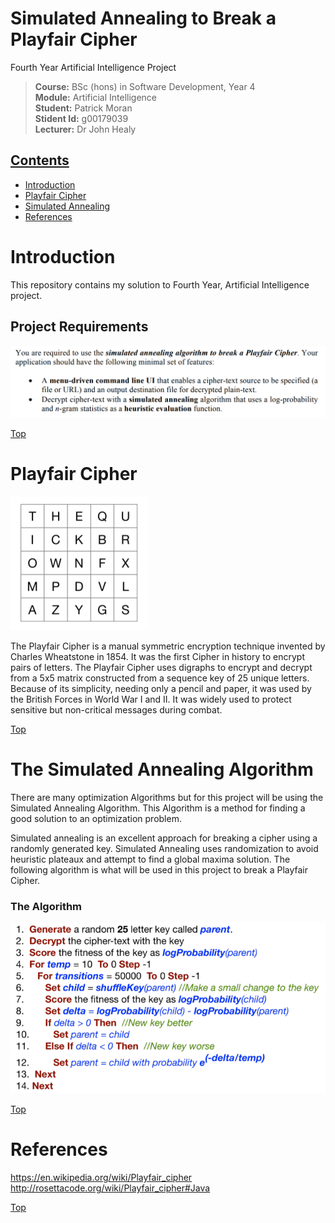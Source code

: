 # Simulated Annealing to Break a Playfair Cipher
Fourth Year Artificial Intelligence Project

><b>Course:</b> BSc (hons) in Software Development, Year 4       
><b>Module:</b> Artificial Intelligence  
><b>Student:</b> Patrick Moran    
><b>Stident Id:</b> g00179039    
><b>Lecturer:</b> Dr John Healy    

## [Contents](#contents)
* [Introduction](#intro)
* [Playfair Cipher](#play)
* [Simulated Annealing](#sa)
* [References](#references)

# Introduction<a name = "intro"></a>
This repository contains my solution to Fourth Year, Artificial Intelligence project.
## Project Requirements
<img src="images/req.png">

[Top](#contents) 

# Playfair Cipher<a name = "play"></a>
<img src="images/playfair.png">

The Playfair Cipher is a manual symmetric encryption technique invented by Charles Wheatstone in 1854. It was the first Cipher in history to encrypt pairs of letters. The Playfair Cipher uses digraphs to encrypt and decrypt from a 5x5 matrix constructed from a sequence key of 25 unique letters. Because of its simplicity, needing only a pencil and paper, it was used by the British Forces in World War I and II. It was widely used to protect sensitive but non-critical messages during combat. 

[Top](#contents) 

# The Simulated Annealing Algorithm<a name="sa"></a>
There are many optimization Algorithms but for this project will be using the Simulated Annealing Algorithm. This Algorithm is a method for finding a good solution to an optimization problem. 

Simulated annealing is an excellent approach for breaking a cipher using a randomly
generated key. Simulated Annealing uses randomization to avoid heuristic plateaux and attempt to find a global maxima solution. The following algorithm is what will be used in this project to break a Playfair Cipher.

### The Algorithm
<img src="images/simulated.png">

[Top](#contents) 

# References<a name = "references"></a>
https://en.wikipedia.org/wiki/Playfair_cipher  
http://rosettacode.org/wiki/Playfair_cipher#Java  


[Top](#contents) 

